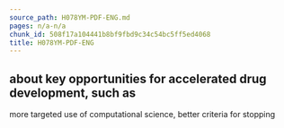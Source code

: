 ```yaml
---
source_path: H078YM-PDF-ENG.md
pages: n/a-n/a
chunk_id: 508f17a104441b8bf9fbd9c34c54bc5ff5ed4068
title: H078YM-PDF-ENG
---
```

## about key opportunities for accelerated drug development, such as

more targeted use of computational science, better criteria for stopping
